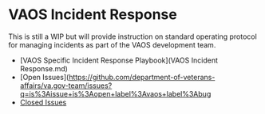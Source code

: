 # VAOS Incident Response

This is still a WIP but will provide instruction on standard operating protocol for managing incidents as part of the VAOS development team.

- [VAOS Specific Incident Response Playbook](VAOS Incident Response.md)
- [Open Issues](https://github.com/department-of-veterans-affairs/va.gov-team/issues?q=is%3Aissue+is%3Aopen+label%3Avaos+label%3Abug
- [Closed Issues](https://github.com/department-of-veterans-affairs/va.gov-team/issues?q=is%3Aissue+is%3Aclosed+label%3Avaos+label%3Abug)
